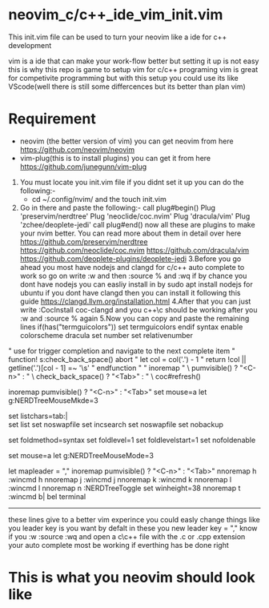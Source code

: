 # neovim_c/c++_ide_vim_init.vim
This init.vim file can be used to turn your neovim like a ide for c++ development

vim is a ide that can make your work-flow better but setting it up is not easy this is why this repo is game to setup vim for c/c++ programing 
vim is great for competivite programming but with this setup you could use its like VScode(well there is still some differcences but its better than plan vim)

# Requirement
* neovim (the better version of vim) you can get neovim from here https://github.com/neovim/neovim
* vim-plug(this is to install plugins) you can get it from here https://github.com/junegunn/vim-plug
1. You must locate you init.vim file if you didnt set it up you can do the following:-
      * cd ~/.config/nvim/ and the touch init.vim
2. Go in there and paste the following:-
      call plug#begin()
      Plug 'preservim/nerdtree'
      Plug 'neoclide/coc.nvim'
      Plug 'dracula/vim'
      Plug 'zchee/deoplete-jedi'
      call plug#end()
now all these are plugins to make your nvim better. You can read more about them in detail over here
https://github.com/preservim/nerdtree
https://github.com/neoclide/coc.nvim
https://github.com/dracula/vim
https://github.com/deoplete-plugins/deoplete-jedi
3.Before you go ahead you most have nodejs and clangd for c/c++ auto complete to work so go on write :w and then :source % and :wq
if by chance you dont have nodejs you can easliy install in by sudo apt install nodejs for ubuntu
if you dont have clangd then you can install it following this guide https://clangd.llvm.org/installation.html
4.After that you can just write :CocInstall coc-clangd and you c++\c should be working after you :w and :source % again
5.Now you can copy and paste the remaining lines
if(has("termguicolors"))
        set termguicolors
endif
syntax enable
colorscheme dracula
set number
set relativenumber

" use <tab> for trigger completion and navigate to the next complete item
" function! s:check_back_space() abort
"   let col = col('.') - 1
"     return !col || getline('.')[col - 1]  =~ '\s'
"     endfunction
"
"     inoremap <silent><expr> <Tab>
"           \ pumvisible() ? "\<C-n>" :
"                 \ <SID>check_back_space() ? "\<Tab>" :
"                       \ coc#refresh()

inoremap <expr> <Tab> pumvisible() ? "\<C-n>" : "\<Tab>" set mouse=a
let g:NERDTreeMouseMkde=3

set listchars=tab:\|\
set list
set noswapfile
set incsearch
set noswapfile
set nobackup

set foldmethod=syntax
set foldlevel=1
set foldlevelstart=1
set nofoldenable

set mouse=a
let g:NERDTreeMouseMode=3

let mapleader = ","
inoremap <expr> <Tab> pumvisible() ? "\<C-n>" : "\<Tab>"
nnoremap <leader>h :wincmd h<CR>
nnoremap <leader>j :wincmd j<CR>
nnoremap <leader>k :wincmd k<CR>
nnoremap <leader>l :wincmd l<CR>
nnoremap <leader>n :NERDTreeToggle<CR>
set winheight=38
nnoremap <leader>t :wincmd b\| bel terminal<CR>
__________________________________________________________________________________________________________________________
  
 these lines give to a better vim experince you could easly change things like you leader key is you want by defalt in these you new leader key = ","
 know if you :w :source :wq
 and open a c\c++ file with the .c or .cpp extension your auto complete most be working if everthing has be done right
 # This is what you neovim should look like
 
 
